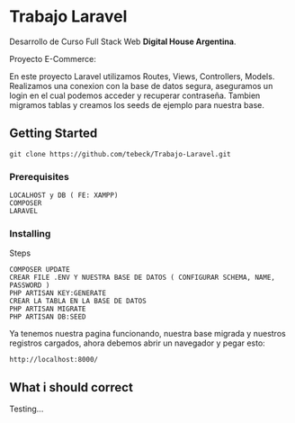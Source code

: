 # Trabajo Laravel

Desarrollo de Curso Full Stack Web **Digital House Argentina**.

Proyecto E-Commerce:

En este proyecto Laravel utilizamos Routes, Views, Controllers, Models. Realizamos una conexion con la base de datos segura, aseguramos un login en el cual podemos acceder y recuperar contraseña. Tambien migramos tablas y creamos los seeds de ejemplo para nuestra base.

## Getting Started
```
git clone https://github.com/tebeck/Trabajo-Laravel.git
```
### Prerequisites

```
LOCALHOST y DB ( FE: XAMPP)
COMPOSER
LARAVEL
```

### Installing

Steps
```
COMPOSER UPDATE
CREAR FILE .ENV Y NUESTRA BASE DE DATOS ( CONFIGURAR SCHEMA, NAME, PASSWORD )
PHP ARTISAN KEY:GENERATE
CREAR LA TABLA EN LA BASE DE DATOS
PHP ARTISAN MIGRATE
PHP ARTISAN DB:SEED

```
Ya tenemos nuestra pagina funcionando, nuestra base migrada y nuestros registros cargados, ahora debemos abrir un navegador y pegar esto:

```
http://localhost:8000/
```
## What i should correct

Testing...
